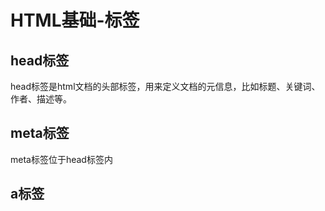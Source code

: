 # HTML基础-标签

## head标签
head标签是html文档的头部标签，用来定义文档的元信息，比如标题、关键词、作者、描述等。

## meta标签
meta标签位于head标签内

## a标签